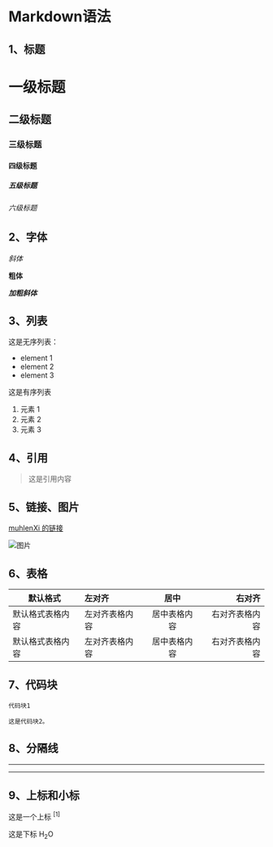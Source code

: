 # Markdown语法

## 1、标题

# 一级标题
## 二级标题
### 三级标题
#### 四级标题
##### 五级标题
###### 六级标题

## 2、字体

*斜体*

**粗体**

***加粗斜体***


## 3、列表

这是无序列表：

- element 1
- element 2
- element 3

这是有序列表

1. 元素 1
2. 元素 2
3. 元素 3

## 4、引用

> 这是引用内容


## 5、链接、图片

[muhlenXi 的链接](http://www.muhlenxi.com)

![图片](图片的url)

## 6、表格

| 默认格式  | 左对齐 | 居中 | 右对齐 |
| --- | :--- | :---: | ---: |
| 默认格式表格内容  | 左对齐表格内容 | 居中表格内容 | 右对齐表格内容 |
| 默认格式表格内容  | 左对齐表格内容 | 居中表格内容 | 右对齐表格内容 |

## 7、代码块

`代码块1`

```objc
这是代码块2。
```

## 8、分隔线

***

---


## 9、上标和小标

这是一个上标 <sup>[1]</sup>

这是下标 H<sub>2</sub>O